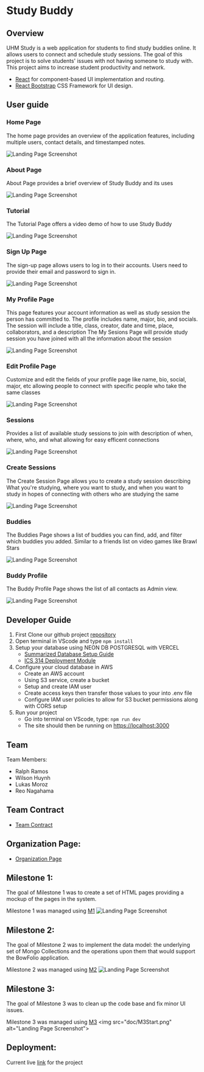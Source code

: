 # Study Buddy

## Overview

UHM Study is a web application for students to find study buddies online. It allows users to connect and schedule study sessions. The goal of this project is to solve students' issues with not having someone to study with. This project aims to increase student productivity and network.

* [React](https://reactjs.org/) for component-based UI implementation and routing.
* [React Bootstrap](https://react-bootstrap.github.io/) CSS Framework for UI design.

## User guide

### Home Page

The home page provides an overview of the application features, including multiple users, contact details, and timestamped notes.

<img src="doc/newfront.png" alt="Landing Page Screenshot">

### About Page

About Page provides a brief overview of Study Buddy and its uses

<img src="doc/aboutdamn.png" alt="Landing Page Screenshot">

### Tutorial

The Tutorial Page offers a video demo of how to use Study Buddy

<img src="doc/tutorial.png" alt="Landing Page Screenshot">

### Sign Up Page

The sign-up page allows users to log in to their accounts. Users need to provide their email and password to sign in.

<img src="doc/signup.png" alt="Landing Page Screenshot">

### My Profile Page

This page features your account information as well as study session the person has committed to.  The profile includes name, major, bio, and socials. The session will include a title, class, creator, date and time, place, collaborators, and a description
The My Sesions Page will provide study session you have joined with all the information about the session

<img src="doc/MySessions.png" alt="Landing Page Screenshot">

### Edit Profile Page

Customize and edit the fields of your profile page like name, bio, social, major, etc allowing people to connect with specific people who take the same classes

<img src="doc/editProf.png" alt="Landing Page Screenshot">

### Sessions

Provides a list of available study sessions to join with description of when, where, who, and what allowing for easy efficent connections

<img src="doc/Sessions.png" alt="Landing Page Screenshot">

### Create Sessions

The Create Session Page allows you to create a study session describing What you're studying, where you want to study, and when you want to study in hopes of connecting with others who are studying the same 

<img src="doc/CreateSes.png" alt="Landing Page Screenshot">

### Buddies

The Buddies Page shows a list of buddies you can find, add, and filter which buddies you added. Similar to a friends list on video games like Brawl Stars

<img src="doc/bud.png" alt="Landing Page Screenshot">


### Buddy Profile

The Buddy Profile Page shows the list of all contacts as Admin view.

<img src="doc/budprof.png" alt="Landing Page Screenshot">

## Developer Guide
1. First Clone our github project [repository](https://github.com/uhm-studymax/study-buddy)
2. Open terminal in VScode and type ``npm install``
3. Setup your database using NEON DB POSTGRESQL with VERCEL
    - [Summarized Database Setup Guide](https://docs.google.com/document/d/1aVrZkc9hd2ATA0mQhpRm5HO-mKOJemiUF-Agwj6JGHE/edit?usp=sharing)
    - [ICS 314 Deployment Module](https://courses.ics.hawaii.edu/ics314f24/modules/deployment/![image](https://github.com/user-attachments/assets/f139a0da-6bc0-4bde-8ce9-e0fb9dfa255c)
)
4. Configure your cloud database in AWS
   - Create an AWS account
   - Using S3 service, create a bucket
   - Setup and create IAM user
   - Create access keys then transfer those values to your into .env file
   - Configure IAM user policies to allow for S3 bucket permissions along with CORS setup
5. Run your project
   - Go into terminal on VScode, type: ``npm run dev``
   - The site should then be running on [https://localhost:3000](https://localhost:3000)

## Team
Team Members:

- Ralph Ramos
- Wilson Huynh
- Lukas Moroz
- Reo Nagahama

## Team Contract
- [Team Contract](https://docs.google.com/document/d/1CuqpTS5TcGMRY66bBHws0psp6xEzRiAeooaWMurNlUc/edit?tab=t.0)

## Organization Page:
 - [Organization Page](https://github.com/uhm-studymax)

## Milestone 1:
The goal of Milestone 1 was to create a set of HTML pages providing a mockup of the pages in the system.

Milestone 1 was managed using [M1](https://github.com/orgs/uhm-studymax/projects/1)
<img src="doc/M1.png" alt="Landing Page Screenshot">

## Milestone 2:
The goal of Milestone 2 was to implement the data model: the underlying set of Mongo Collections and the operations upon them that would support the BowFolio application.

Milestone 2 was managed using [M2](https://github.com/orgs/uhm-studymax/projects/4/views/1)
<img src="doc/M2final.png" alt="Landing Page Screenshot">
   
## Milestone 3:
The goal of Milestone 3 was to clean up the code base and fix minor UI issues.

Milestone 3 was managed using [M3]([https://github.com/orgs/uhm-studymax/projects/1](https://github.com/orgs/uhm-studymax/projects/7/views/1?pane=issue&itemId=89428064&issue=uhm-studymax%7Cuhm-studymax.github.io%7C18))
<img src="doc/M3Start.png" alt="Landing Page Screenshot">



## Deployment:
Current live [link](https://study-buddy-inky-nine.vercel.app/) for the project

